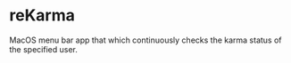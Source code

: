# reKarma
MacOS menu bar app that which continuously checks the karma status of the specified user.
